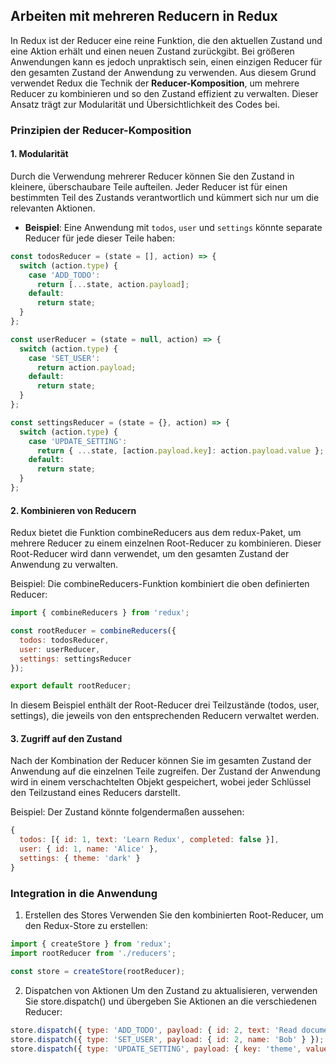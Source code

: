 ## Arbeiten mit mehreren Reducern in Redux

In Redux ist der Reducer eine reine Funktion, die den aktuellen Zustand und eine Aktion erhält und einen neuen Zustand zurückgibt. Bei größeren Anwendungen kann es jedoch unpraktisch sein, einen einzigen Reducer für den gesamten Zustand der Anwendung zu verwenden. Aus diesem Grund verwendet Redux die Technik der **Reducer-Komposition**, um mehrere Reducer zu kombinieren und so den Zustand effizient zu verwalten. Dieser Ansatz trägt zur Modularität und Übersichtlichkeit des Codes bei.

### Prinzipien der Reducer-Komposition

#### 1. Modularität

Durch die Verwendung mehrerer Reducer können Sie den Zustand in kleinere, überschaubare Teile aufteilen. Jeder Reducer ist für einen bestimmten Teil des Zustands verantwortlich und kümmert sich nur um die relevanten Aktionen.

- **Beispiel**: Eine Anwendung mit `todos`, `user` und `settings` könnte separate Reducer für jede dieser Teile haben:

```javascript
const todosReducer = (state = [], action) => {
  switch (action.type) {
    case 'ADD_TODO':
      return [...state, action.payload];
    default:
      return state;
  }
};

const userReducer = (state = null, action) => {
  switch (action.type) {
    case 'SET_USER':
      return action.payload;
    default:
      return state;
  }
};

const settingsReducer = (state = {}, action) => {
  switch (action.type) {
    case 'UPDATE_SETTING':
      return { ...state, [action.payload.key]: action.payload.value };
    default:
      return state;
  }
};
```

#### 2. Kombinieren von Reducern
Redux bietet die Funktion combineReducers aus dem redux-Paket, um mehrere Reducer zu einem einzelnen Root-Reducer zu kombinieren. Dieser Root-Reducer wird dann verwendet, um den gesamten Zustand der Anwendung zu verwalten.

Beispiel: Die combineReducers-Funktion kombiniert die oben definierten Reducer:


```javascript
import { combineReducers } from 'redux';

const rootReducer = combineReducers({
  todos: todosReducer,
  user: userReducer,
  settings: settingsReducer
});

export default rootReducer;

```

In diesem Beispiel enthält der Root-Reducer drei Teilzustände (todos, user, settings), die jeweils von den entsprechenden Reducern verwaltet werden.

#### 3. Zugriff auf den Zustand
Nach der Kombination der Reducer können Sie im gesamten Zustand der Anwendung auf die einzelnen Teile zugreifen. Der Zustand der Anwendung wird in einem verschachtelten Objekt gespeichert, wobei jeder Schlüssel den Teilzustand eines Reducers darstellt.

Beispiel: Der Zustand könnte folgendermaßen aussehen:


```javascript
{
  todos: [{ id: 1, text: 'Learn Redux', completed: false }],
  user: { id: 1, name: 'Alice' },
  settings: { theme: 'dark' }
}

```

### Integration in die Anwendung
1. Erstellen des Stores
Verwenden Sie den kombinierten Root-Reducer, um den Redux-Store zu erstellen:

```javascript
import { createStore } from 'redux';
import rootReducer from './reducers';

const store = createStore(rootReducer);

```

2. Dispatchen von Aktionen
Um den Zustand zu aktualisieren, verwenden Sie store.dispatch() und übergeben Sie Aktionen an die verschiedenen Reducer:

```javascript
store.dispatch({ type: 'ADD_TODO', payload: { id: 2, text: 'Read documentation', completed: false } });
store.dispatch({ type: 'SET_USER', payload: { id: 2, name: 'Bob' } });
store.dispatch({ type: 'UPDATE_SETTING', payload: { key: 'theme', value: 'light' } });
```